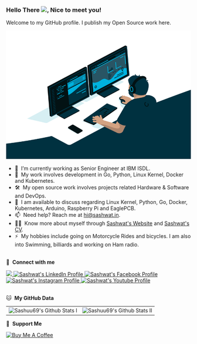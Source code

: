 ### Hello There <img src="https://media.giphy.com/media/hvRJCLFzcasrR4ia7z/giphy.gif" width="25">, Nice to meet you!

Welcome to my GitHub profile. I publish my Open Source work here.

<div align="center">
<img alt="GIF" src="assets/coding-freak.gif" width="530" height="350" />
</div>

- 🔭 &nbsp;I’m currently working as Senior Engineer at IBM ISDL.
- 🌱 &nbsp;My work involves development in Go, Python, Linux Kernel, Docker and Kubernetes.
- 🛠 &nbsp;My open source work involves projects related Hardware & Software and DevOps.
- 💬 &nbsp;I am available to discuss regarding Linux Kernel, Python, Go, Docker, Kubernetes, Arduino, Raspberry Pi and EaglePCB.
- 📫 &nbsp;Need help? Reach me at [hi@sashwat.in](mailto:hi@sashwat.in).
- 👨‍💻 &nbsp;Know more about myself through <a href="https://sashwat.in" target="_blank">Sashwat's Website</a> and <a href="https://sashuu69.github.io/curriculum-vitae/sash-cv.pdf" target="_blank">Sashwat's CV</a>.
- ⚡ &nbsp;My hobbies include going on Motorcycle Rides and bicycles. I am also into Swimming, billiards and working on Ham radio.
<br><br>

🔗 &nbsp;**Connect with me**

<a href="mailto:hi@sashwat.in">
    <img src="https://img.shields.io/badge/Gmail-D14836?style=for-the-badge&logo=gmail&logoColor=white"/>
</a>
<a href="https://sashwat.in/linkedin">
    <img src="https://img.shields.io/badge/LinkedIn-0077B5?style=for-the-badge&logo=linkedin&logoColor=white" alt="Sashwat's LinkedIn Profile" />
</a>
<a href="https://sashwat.in/facebook">
    <img src="https://img.shields.io/badge/Facebook-1877F2?style=for-the-badge&logo=facebook&logoColor=white" alt="Sashwat's Facebook Profile" />
</a>
<a href="https://sashwat.in/instagram">
    <img src="https://img.shields.io/badge/Instagram-E4405F?style=for-the-badge&logo=instagram&logoColor=white" alt="Sashwat's Instagram Profile" />
</a>
<a href="https://sashwat.in/youtube">
    <img src="https://img.shields.io/badge/Youtube-E4405F?style=for-the-badge&logo=youtube&logoColor=white" alt="Sashwat's Youtube Profile" />
</a>
<br><br>

🐱 &nbsp;**My GitHub Data**

<table>
    <tr>
        <td>
            <img alt="Sashuu69's Github Stats I" src="https://github-readme-stats.vercel.app/api?username=sashuu69&show_icons=true&hide_border=false&count_private=true" />
        </td>
        <td>
            <img alt="Sashuu69's Github Stats II" src="https://github-readme-streak-stats.herokuapp.com/?user=sashuu69" />
        </td>
    </tr>
</table>
 
🤝 &nbsp;**Support Me**

<a href="https://www.buymeacoffee.com/sashuu69" target="_blank" rel="noreferrer nofollow">
    <img src="https://cdn.buymeacoffee.com/buttons/default-red.png" alt="Buy Me A Coffee" height="40" width="170" >
</a>
